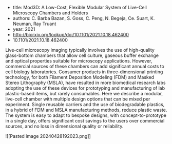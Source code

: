 - title: Mod3D: A Low-Cost, Flexible Modular System of Live-Cell Microscopy Chambers and Holders
- authors: C. Barba Bazan, S. Goss, C. Peng, N. Begeja, Ce. Suart, K. Neuman, Ray Truant
- year: 2021
- http://biorxiv.org/lookup/doi/10.1101/2021.10.18.462400
- 10.1101/2021.10.18.462400

Live-cell microscopy imaging typically involves the use of high-quality glass-bottom chambers that allow cell culture, gaseous buffer exchange and optical properties suitable for microscopy applications. However, commercial sources of these chambers can add significant annual costs to cell biology laboratories. Consumer products in three-dimensional printing technology, for both Filament Deposition Modeling (FDM) and Masked Stereo Lithography (MSLA), have resulted in more biomedical research labs adopting the use of these devices for prototyping and manufacturing of lab plastic-based items, but rarely consumables. Here we describe a modular, live-cell chamber with multiple design options that can be mixed per experiment. Single reusable carriers and the use of biodegradable plastics, in a hybrid of FDM and MSLA manufacturing methods, reduce plastic waste. The system is easy to adapt to bespoke designs, with concept-to-prototype in a single day, offers significant cost savings to the users over commercial sources, and no loss in dimensional quality or reliability.

![[Pasted image 20240428192023.png]]